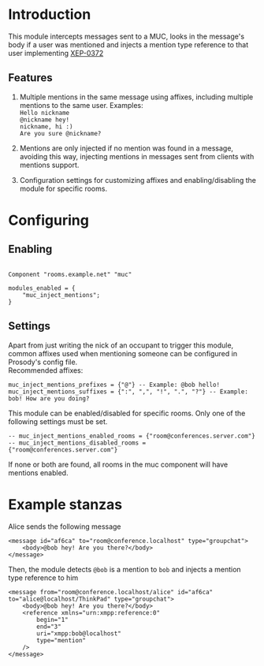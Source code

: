 # Introduction

This module intercepts messages sent to a MUC, looks in the message's body if a user was mentioned and injects a mention type reference to that user implementing [XEP-0372](https://xmpp.org/extensions/xep-0372.html#usecase_mention)

## Features

1. Multiple mentions in the same message using affixes, including multiple mentions to the same user.
   Examples:  
   `Hello nickname`  
   `@nickname hey!`  
   `nickname, hi :)`  
   `Are you sure @nickname?`  

2. Mentions are only injected if no mention was found in a message, avoiding this way, injecting mentions in messages sent from clients with mentions support.

3. Configuration settings for customizing affixes and enabling/disabling the module for specific rooms.


# Configuring

## Enabling

```{.lua}

Component "rooms.example.net" "muc"

modules_enabled = {
    "muc_inject_mentions";
}

```

## Settings

Apart from just writing the nick of an occupant to trigger this module,
common affixes used when mentioning someone can be configured in Prosody's config file.  
Recommended affixes:

```
muc_inject_mentions_prefixes = {"@"} -- Example: @bob hello!
muc_inject_mentions_suffixes = {":", ",", "!", ".", "?"} -- Example: bob! How are you doing?
```

This module can be enabled/disabled for specific rooms.
Only one of the following settings must be set.

```
-- muc_inject_mentions_enabled_rooms = {"room@conferences.server.com"}
-- muc_inject_mentions_disabled_rooms = {"room@conferences.server.com"}
```

If none or both are found, all rooms in the muc component will have mentions enabled.

# Example stanzas

Alice sends the following message

```
<message id="af6ca" to="room@conference.localhost" type="groupchat">
    <body>@bob hey! Are you there?</body>
</message>
```

Then, the module detects `@bob` is a mention to `bob` and injects a mention type reference to him

```
<message from="room@conference.localhost/alice" id="af6ca" to="alice@localhost/ThinkPad" type="groupchat">
    <body>@bob hey! Are you there?</body>
    <reference xmlns="urn:xmpp:reference:0"
        begin="1"
        end="3"
        uri="xmpp:bob@localhost"
        type="mention"
    />
</message>
```
